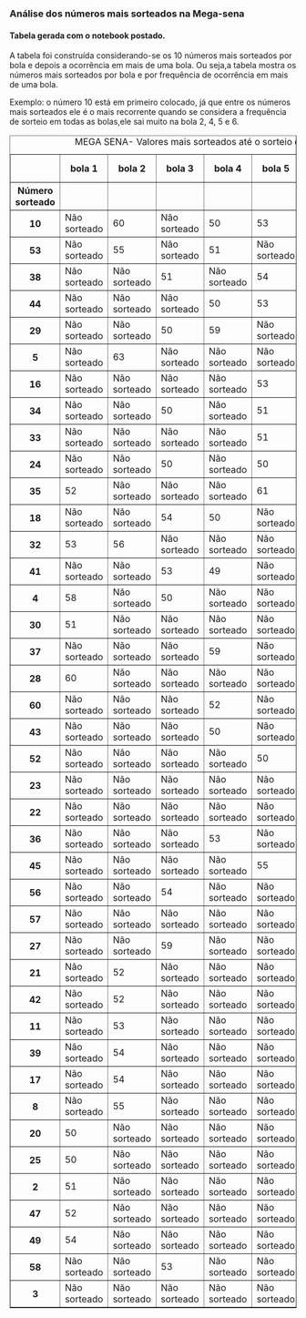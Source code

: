 ### Análise dos números mais sorteados na Mega-sena
#### Tabela gerada com o notebook postado.

A tabela foi construída considerando-se os 10 números mais sorteados por bola e depois a ocorrência em mais de uma bola. Ou seja,a tabela mostra os números mais sorteados por bola e por frequência de ocorrência em mais de uma bola.

Exemplo: o número 10 está em primeiro colocado, já que entre os números mais sorteados ele é o mais recorrente quando se considera a frequência de sorteio em todas as bolas,ele sai muito na bola 2, 4, 5 e 6.




<table id="T_d7901" border=1 cellspacing=0 class="pure-table">
  <caption>MEGA SENA- Valores mais sorteados até o sorteio de numero 2586</caption>
  <thead>
    <tr>
      <th class="blank level0" >&nbsp;</th>
      <th id="T_d7901_level0_col0" class="col_heading level0 col0" >bola 1</th>
      <th id="T_d7901_level0_col1" class="col_heading level0 col1" >bola 2</th>
      <th id="T_d7901_level0_col2" class="col_heading level0 col2" >bola 3</th>
      <th id="T_d7901_level0_col3" class="col_heading level0 col3" >bola 4</th>
      <th id="T_d7901_level0_col4" class="col_heading level0 col4" >bola 5</th>
      <th id="T_d7901_level0_col5" class="col_heading level0 col5" >bola 6</th>
      <th id="T_d7901_level0_col6" class="col_heading level0 col6" >Vezes não sorteado(linhas)</th>
    </tr>
    <tr>
      <th class="index_name level0" >Número sorteado</th>
      <th class="blank col0" >&nbsp;</th>
      <th class="blank col1" >&nbsp;</th>
      <th class="blank col2" >&nbsp;</th>
      <th class="blank col3" >&nbsp;</th>
      <th class="blank col4" >&nbsp;</th>
      <th class="blank col5" >&nbsp;</th>
      <th class="blank col6" >&nbsp;</th>
    </tr>
  </thead>
  <tbody>
    <tr>
      <th id="T_d7901_level0_row0" class="row_heading level0 row0" >10</th>
      <td id="T_d7901_row0_col0" class="data row0 col0" >Não sorteado</td>
      <td id="T_d7901_row0_col1" class="data row0 col1" >60</td>
      <td id="T_d7901_row0_col2" class="data row0 col2" >Não sorteado</td>
      <td id="T_d7901_row0_col3" class="data row0 col3" >50</td>
      <td id="T_d7901_row0_col4" class="data row0 col4" >53</td>
      <td id="T_d7901_row0_col5" class="data row0 col5" >50</td>
      <td id="T_d7901_row0_col6" class="data row0 col6" >2</td>
    </tr>
    <tr>
      <th id="T_d7901_level0_row1" class="row_heading level0 row1" >53</th>
      <td id="T_d7901_row1_col0" class="data row1 col0" >Não sorteado</td>
      <td id="T_d7901_row1_col1" class="data row1 col1" >55</td>
      <td id="T_d7901_row1_col2" class="data row1 col2" >Não sorteado</td>
      <td id="T_d7901_row1_col3" class="data row1 col3" >51</td>
      <td id="T_d7901_row1_col4" class="data row1 col4" >Não sorteado</td>
      <td id="T_d7901_row1_col5" class="data row1 col5" >55</td>
      <td id="T_d7901_row1_col6" class="data row1 col6" >3</td>
    </tr>
    <tr>
      <th id="T_d7901_level0_row2" class="row_heading level0 row2" >38</th>
      <td id="T_d7901_row2_col0" class="data row2 col0" >Não sorteado</td>
      <td id="T_d7901_row2_col1" class="data row2 col1" >Não sorteado</td>
      <td id="T_d7901_row2_col2" class="data row2 col2" >51</td>
      <td id="T_d7901_row2_col3" class="data row2 col3" >Não sorteado</td>
      <td id="T_d7901_row2_col4" class="data row2 col4" >54</td>
      <td id="T_d7901_row2_col5" class="data row2 col5" >Não sorteado</td>
      <td id="T_d7901_row2_col6" class="data row2 col6" >4</td>
    </tr>
    <tr>
      <th id="T_d7901_level0_row3" class="row_heading level0 row3" >44</th>
      <td id="T_d7901_row3_col0" class="data row3 col0" >Não sorteado</td>
      <td id="T_d7901_row3_col1" class="data row3 col1" >Não sorteado</td>
      <td id="T_d7901_row3_col2" class="data row3 col2" >Não sorteado</td>
      <td id="T_d7901_row3_col3" class="data row3 col3" >50</td>
      <td id="T_d7901_row3_col4" class="data row3 col4" >53</td>
      <td id="T_d7901_row3_col5" class="data row3 col5" >Não sorteado</td>
      <td id="T_d7901_row3_col6" class="data row3 col6" >4</td>
    </tr>
    <tr>
      <th id="T_d7901_level0_row4" class="row_heading level0 row4" >29</th>
      <td id="T_d7901_row4_col0" class="data row4 col0" >Não sorteado</td>
      <td id="T_d7901_row4_col1" class="data row4 col1" >Não sorteado</td>
      <td id="T_d7901_row4_col2" class="data row4 col2" >50</td>
      <td id="T_d7901_row4_col3" class="data row4 col3" >59</td>
      <td id="T_d7901_row4_col4" class="data row4 col4" >Não sorteado</td>
      <td id="T_d7901_row4_col5" class="data row4 col5" >Não sorteado</td>
      <td id="T_d7901_row4_col6" class="data row4 col6" >4</td>
    </tr>
    <tr>
      <th id="T_d7901_level0_row5" class="row_heading level0 row5" >5</th>
      <td id="T_d7901_row5_col0" class="data row5 col0" >Não sorteado</td>
      <td id="T_d7901_row5_col1" class="data row5 col1" >63</td>
      <td id="T_d7901_row5_col2" class="data row5 col2" >Não sorteado</td>
      <td id="T_d7901_row5_col3" class="data row5 col3" >Não sorteado</td>
      <td id="T_d7901_row5_col4" class="data row5 col4" >Não sorteado</td>
      <td id="T_d7901_row5_col5" class="data row5 col5" >49</td>
      <td id="T_d7901_row5_col6" class="data row5 col6" >4</td>
    </tr>
    <tr>
      <th id="T_d7901_level0_row6" class="row_heading level0 row6" >16</th>
      <td id="T_d7901_row6_col0" class="data row6 col0" >Não sorteado</td>
      <td id="T_d7901_row6_col1" class="data row6 col1" >Não sorteado</td>
      <td id="T_d7901_row6_col2" class="data row6 col2" >Não sorteado</td>
      <td id="T_d7901_row6_col3" class="data row6 col3" >Não sorteado</td>
      <td id="T_d7901_row6_col4" class="data row6 col4" >53</td>
      <td id="T_d7901_row6_col5" class="data row6 col5" >50</td>
      <td id="T_d7901_row6_col6" class="data row6 col6" >4</td>
    </tr>
    <tr>
      <th id="T_d7901_level0_row7" class="row_heading level0 row7" >34</th>
      <td id="T_d7901_row7_col0" class="data row7 col0" >Não sorteado</td>
      <td id="T_d7901_row7_col1" class="data row7 col1" >Não sorteado</td>
      <td id="T_d7901_row7_col2" class="data row7 col2" >50</td>
      <td id="T_d7901_row7_col3" class="data row7 col3" >Não sorteado</td>
      <td id="T_d7901_row7_col4" class="data row7 col4" >51</td>
      <td id="T_d7901_row7_col5" class="data row7 col5" >Não sorteado</td>
      <td id="T_d7901_row7_col6" class="data row7 col6" >4</td>
    </tr>
    <tr>
      <th id="T_d7901_level0_row8" class="row_heading level0 row8" >33</th>
      <td id="T_d7901_row8_col0" class="data row8 col0" >Não sorteado</td>
      <td id="T_d7901_row8_col1" class="data row8 col1" >Não sorteado</td>
      <td id="T_d7901_row8_col2" class="data row8 col2" >Não sorteado</td>
      <td id="T_d7901_row8_col3" class="data row8 col3" >Não sorteado</td>
      <td id="T_d7901_row8_col4" class="data row8 col4" >51</td>
      <td id="T_d7901_row8_col5" class="data row8 col5" >53</td>
      <td id="T_d7901_row8_col6" class="data row8 col6" >4</td>
    </tr>
    <tr>
      <th id="T_d7901_level0_row9" class="row_heading level0 row9" >24</th>
      <td id="T_d7901_row9_col0" class="data row9 col0" >Não sorteado</td>
      <td id="T_d7901_row9_col1" class="data row9 col1" >Não sorteado</td>
      <td id="T_d7901_row9_col2" class="data row9 col2" >50</td>
      <td id="T_d7901_row9_col3" class="data row9 col3" >Não sorteado</td>
      <td id="T_d7901_row9_col4" class="data row9 col4" >50</td>
      <td id="T_d7901_row9_col5" class="data row9 col5" >Não sorteado</td>
      <td id="T_d7901_row9_col6" class="data row9 col6" >4</td>
    </tr>
    <tr>
      <th id="T_d7901_level0_row10" class="row_heading level0 row10" >35</th>
      <td id="T_d7901_row10_col0" class="data row10 col0" >52</td>
      <td id="T_d7901_row10_col1" class="data row10 col1" >Não sorteado</td>
      <td id="T_d7901_row10_col2" class="data row10 col2" >Não sorteado</td>
      <td id="T_d7901_row10_col3" class="data row10 col3" >Não sorteado</td>
      <td id="T_d7901_row10_col4" class="data row10 col4" >61</td>
      <td id="T_d7901_row10_col5" class="data row10 col5" >Não sorteado</td>
      <td id="T_d7901_row10_col6" class="data row10 col6" >4</td>
    </tr>
    <tr>
      <th id="T_d7901_level0_row11" class="row_heading level0 row11" >18</th>
      <td id="T_d7901_row11_col0" class="data row11 col0" >Não sorteado</td>
      <td id="T_d7901_row11_col1" class="data row11 col1" >Não sorteado</td>
      <td id="T_d7901_row11_col2" class="data row11 col2" >54</td>
      <td id="T_d7901_row11_col3" class="data row11 col3" >50</td>
      <td id="T_d7901_row11_col4" class="data row11 col4" >Não sorteado</td>
      <td id="T_d7901_row11_col5" class="data row11 col5" >Não sorteado</td>
      <td id="T_d7901_row11_col6" class="data row11 col6" >4</td>
    </tr>
    <tr>
      <th id="T_d7901_level0_row12" class="row_heading level0 row12" >32</th>
      <td id="T_d7901_row12_col0" class="data row12 col0" >53</td>
      <td id="T_d7901_row12_col1" class="data row12 col1" >56</td>
      <td id="T_d7901_row12_col2" class="data row12 col2" >Não sorteado</td>
      <td id="T_d7901_row12_col3" class="data row12 col3" >Não sorteado</td>
      <td id="T_d7901_row12_col4" class="data row12 col4" >Não sorteado</td>
      <td id="T_d7901_row12_col5" class="data row12 col5" >Não sorteado</td>
      <td id="T_d7901_row12_col6" class="data row12 col6" >4</td>
    </tr>
    <tr>
      <th id="T_d7901_level0_row13" class="row_heading level0 row13" >41</th>
      <td id="T_d7901_row13_col0" class="data row13 col0" >Não sorteado</td>
      <td id="T_d7901_row13_col1" class="data row13 col1" >Não sorteado</td>
      <td id="T_d7901_row13_col2" class="data row13 col2" >53</td>
      <td id="T_d7901_row13_col3" class="data row13 col3" >49</td>
      <td id="T_d7901_row13_col4" class="data row13 col4" >Não sorteado</td>
      <td id="T_d7901_row13_col5" class="data row13 col5" >Não sorteado</td>
      <td id="T_d7901_row13_col6" class="data row13 col6" >4</td>
    </tr>
    <tr>
      <th id="T_d7901_level0_row14" class="row_heading level0 row14" >4</th>
      <td id="T_d7901_row14_col0" class="data row14 col0" >58</td>
      <td id="T_d7901_row14_col1" class="data row14 col1" >Não sorteado</td>
      <td id="T_d7901_row14_col2" class="data row14 col2" >50</td>
      <td id="T_d7901_row14_col3" class="data row14 col3" >Não sorteado</td>
      <td id="T_d7901_row14_col4" class="data row14 col4" >Não sorteado</td>
      <td id="T_d7901_row14_col5" class="data row14 col5" >Não sorteado</td>
      <td id="T_d7901_row14_col6" class="data row14 col6" >4</td>
    </tr>
    <tr>
      <th id="T_d7901_level0_row15" class="row_heading level0 row15" >30</th>
      <td id="T_d7901_row15_col0" class="data row15 col0" >51</td>
      <td id="T_d7901_row15_col1" class="data row15 col1" >Não sorteado</td>
      <td id="T_d7901_row15_col2" class="data row15 col2" >Não sorteado</td>
      <td id="T_d7901_row15_col3" class="data row15 col3" >Não sorteado</td>
      <td id="T_d7901_row15_col4" class="data row15 col4" >Não sorteado</td>
      <td id="T_d7901_row15_col5" class="data row15 col5" >51</td>
      <td id="T_d7901_row15_col6" class="data row15 col6" >4</td>
    </tr>
    <tr>
      <th id="T_d7901_level0_row16" class="row_heading level0 row16" >37</th>
      <td id="T_d7901_row16_col0" class="data row16 col0" >Não sorteado</td>
      <td id="T_d7901_row16_col1" class="data row16 col1" >Não sorteado</td>
      <td id="T_d7901_row16_col2" class="data row16 col2" >Não sorteado</td>
      <td id="T_d7901_row16_col3" class="data row16 col3" >59</td>
      <td id="T_d7901_row16_col4" class="data row16 col4" >Não sorteado</td>
      <td id="T_d7901_row16_col5" class="data row16 col5" >Não sorteado</td>
      <td id="T_d7901_row16_col6" class="data row16 col6" >5</td>
    </tr>
    <tr>
      <th id="T_d7901_level0_row17" class="row_heading level0 row17" >28</th>
      <td id="T_d7901_row17_col0" class="data row17 col0" >60</td>
      <td id="T_d7901_row17_col1" class="data row17 col1" >Não sorteado</td>
      <td id="T_d7901_row17_col2" class="data row17 col2" >Não sorteado</td>
      <td id="T_d7901_row17_col3" class="data row17 col3" >Não sorteado</td>
      <td id="T_d7901_row17_col4" class="data row17 col4" >Não sorteado</td>
      <td id="T_d7901_row17_col5" class="data row17 col5" >Não sorteado</td>
      <td id="T_d7901_row17_col6" class="data row17 col6" >5</td>
    </tr>
    <tr>
      <th id="T_d7901_level0_row18" class="row_heading level0 row18" >60</th>
      <td id="T_d7901_row18_col0" class="data row18 col0" >Não sorteado</td>
      <td id="T_d7901_row18_col1" class="data row18 col1" >Não sorteado</td>
      <td id="T_d7901_row18_col2" class="data row18 col2" >Não sorteado</td>
      <td id="T_d7901_row18_col3" class="data row18 col3" >52</td>
      <td id="T_d7901_row18_col4" class="data row18 col4" >Não sorteado</td>
      <td id="T_d7901_row18_col5" class="data row18 col5" >Não sorteado</td>
      <td id="T_d7901_row18_col6" class="data row18 col6" >5</td>
    </tr>
    <tr>
      <th id="T_d7901_level0_row19" class="row_heading level0 row19" >43</th>
      <td id="T_d7901_row19_col0" class="data row19 col0" >Não sorteado</td>
      <td id="T_d7901_row19_col1" class="data row19 col1" >Não sorteado</td>
      <td id="T_d7901_row19_col2" class="data row19 col2" >Não sorteado</td>
      <td id="T_d7901_row19_col3" class="data row19 col3" >50</td>
      <td id="T_d7901_row19_col4" class="data row19 col4" >Não sorteado</td>
      <td id="T_d7901_row19_col5" class="data row19 col5" >Não sorteado</td>
      <td id="T_d7901_row19_col6" class="data row19 col6" >5</td>
    </tr>
    <tr>
      <th id="T_d7901_level0_row20" class="row_heading level0 row20" >52</th>
      <td id="T_d7901_row20_col0" class="data row20 col0" >Não sorteado</td>
      <td id="T_d7901_row20_col1" class="data row20 col1" >Não sorteado</td>
      <td id="T_d7901_row20_col2" class="data row20 col2" >Não sorteado</td>
      <td id="T_d7901_row20_col3" class="data row20 col3" >Não sorteado</td>
      <td id="T_d7901_row20_col4" class="data row20 col4" >50</td>
      <td id="T_d7901_row20_col5" class="data row20 col5" >Não sorteado</td>
      <td id="T_d7901_row20_col6" class="data row20 col6" >5</td>
    </tr>
    <tr>
      <th id="T_d7901_level0_row21" class="row_heading level0 row21" >23</th>
      <td id="T_d7901_row21_col0" class="data row21 col0" >Não sorteado</td>
      <td id="T_d7901_row21_col1" class="data row21 col1" >Não sorteado</td>
      <td id="T_d7901_row21_col2" class="data row21 col2" >Não sorteado</td>
      <td id="T_d7901_row21_col3" class="data row21 col3" >Não sorteado</td>
      <td id="T_d7901_row21_col4" class="data row21 col4" >Não sorteado</td>
      <td id="T_d7901_row21_col5" class="data row21 col5" >58</td>
      <td id="T_d7901_row21_col6" class="data row21 col6" >5</td>
    </tr>
    <tr>
      <th id="T_d7901_level0_row22" class="row_heading level0 row22" >22</th>
      <td id="T_d7901_row22_col0" class="data row22 col0" >Não sorteado</td>
      <td id="T_d7901_row22_col1" class="data row22 col1" >Não sorteado</td>
      <td id="T_d7901_row22_col2" class="data row22 col2" >Não sorteado</td>
      <td id="T_d7901_row22_col3" class="data row22 col3" >Não sorteado</td>
      <td id="T_d7901_row22_col4" class="data row22 col4" >Não sorteado</td>
      <td id="T_d7901_row22_col5" class="data row22 col5" >51</td>
      <td id="T_d7901_row22_col6" class="data row22 col6" >5</td>
    </tr>
    <tr>
      <th id="T_d7901_level0_row23" class="row_heading level0 row23" >36</th>
      <td id="T_d7901_row23_col0" class="data row23 col0" >Não sorteado</td>
      <td id="T_d7901_row23_col1" class="data row23 col1" >Não sorteado</td>
      <td id="T_d7901_row23_col2" class="data row23 col2" >Não sorteado</td>
      <td id="T_d7901_row23_col3" class="data row23 col3" >53</td>
      <td id="T_d7901_row23_col4" class="data row23 col4" >Não sorteado</td>
      <td id="T_d7901_row23_col5" class="data row23 col5" >Não sorteado</td>
      <td id="T_d7901_row23_col6" class="data row23 col6" >5</td>
    </tr>
    <tr>
      <th id="T_d7901_level0_row24" class="row_heading level0 row24" >45</th>
      <td id="T_d7901_row24_col0" class="data row24 col0" >Não sorteado</td>
      <td id="T_d7901_row24_col1" class="data row24 col1" >Não sorteado</td>
      <td id="T_d7901_row24_col2" class="data row24 col2" >Não sorteado</td>
      <td id="T_d7901_row24_col3" class="data row24 col3" >Não sorteado</td>
      <td id="T_d7901_row24_col4" class="data row24 col4" >55</td>
      <td id="T_d7901_row24_col5" class="data row24 col5" >Não sorteado</td>
      <td id="T_d7901_row24_col6" class="data row24 col6" >5</td>
    </tr>
    <tr>
      <th id="T_d7901_level0_row25" class="row_heading level0 row25" >56</th>
      <td id="T_d7901_row25_col0" class="data row25 col0" >Não sorteado</td>
      <td id="T_d7901_row25_col1" class="data row25 col1" >Não sorteado</td>
      <td id="T_d7901_row25_col2" class="data row25 col2" >54</td>
      <td id="T_d7901_row25_col3" class="data row25 col3" >Não sorteado</td>
      <td id="T_d7901_row25_col4" class="data row25 col4" >Não sorteado</td>
      <td id="T_d7901_row25_col5" class="data row25 col5" >Não sorteado</td>
      <td id="T_d7901_row25_col6" class="data row25 col6" >5</td>
    </tr>
    <tr>
      <th id="T_d7901_level0_row26" class="row_heading level0 row26" >57</th>
      <td id="T_d7901_row26_col0" class="data row26 col0" >Não sorteado</td>
      <td id="T_d7901_row26_col1" class="data row26 col1" >Não sorteado</td>
      <td id="T_d7901_row26_col2" class="data row26 col2" >Não sorteado</td>
      <td id="T_d7901_row26_col3" class="data row26 col3" >Não sorteado</td>
      <td id="T_d7901_row26_col4" class="data row26 col4" >Não sorteado</td>
      <td id="T_d7901_row26_col5" class="data row26 col5" >50</td>
      <td id="T_d7901_row26_col6" class="data row26 col6" >5</td>
    </tr>
    <tr>
      <th id="T_d7901_level0_row27" class="row_heading level0 row27" >27</th>
      <td id="T_d7901_row27_col0" class="data row27 col0" >Não sorteado</td>
      <td id="T_d7901_row27_col1" class="data row27 col1" >Não sorteado</td>
      <td id="T_d7901_row27_col2" class="data row27 col2" >59</td>
      <td id="T_d7901_row27_col3" class="data row27 col3" >Não sorteado</td>
      <td id="T_d7901_row27_col4" class="data row27 col4" >Não sorteado</td>
      <td id="T_d7901_row27_col5" class="data row27 col5" >Não sorteado</td>
      <td id="T_d7901_row27_col6" class="data row27 col6" >5</td>
    </tr>
    <tr>
      <th id="T_d7901_level0_row28" class="row_heading level0 row28" >21</th>
      <td id="T_d7901_row28_col0" class="data row28 col0" >Não sorteado</td>
      <td id="T_d7901_row28_col1" class="data row28 col1" >52</td>
      <td id="T_d7901_row28_col2" class="data row28 col2" >Não sorteado</td>
      <td id="T_d7901_row28_col3" class="data row28 col3" >Não sorteado</td>
      <td id="T_d7901_row28_col4" class="data row28 col4" >Não sorteado</td>
      <td id="T_d7901_row28_col5" class="data row28 col5" >Não sorteado</td>
      <td id="T_d7901_row28_col6" class="data row28 col6" >5</td>
    </tr>
    <tr>
      <th id="T_d7901_level0_row29" class="row_heading level0 row29" >42</th>
      <td id="T_d7901_row29_col0" class="data row29 col0" >Não sorteado</td>
      <td id="T_d7901_row29_col1" class="data row29 col1" >52</td>
      <td id="T_d7901_row29_col2" class="data row29 col2" >Não sorteado</td>
      <td id="T_d7901_row29_col3" class="data row29 col3" >Não sorteado</td>
      <td id="T_d7901_row29_col4" class="data row29 col4" >Não sorteado</td>
      <td id="T_d7901_row29_col5" class="data row29 col5" >Não sorteado</td>
      <td id="T_d7901_row29_col6" class="data row29 col6" >5</td>
    </tr>
    <tr>
      <th id="T_d7901_level0_row30" class="row_heading level0 row30" >11</th>
      <td id="T_d7901_row30_col0" class="data row30 col0" >Não sorteado</td>
      <td id="T_d7901_row30_col1" class="data row30 col1" >53</td>
      <td id="T_d7901_row30_col2" class="data row30 col2" >Não sorteado</td>
      <td id="T_d7901_row30_col3" class="data row30 col3" >Não sorteado</td>
      <td id="T_d7901_row30_col4" class="data row30 col4" >Não sorteado</td>
      <td id="T_d7901_row30_col5" class="data row30 col5" >Não sorteado</td>
      <td id="T_d7901_row30_col6" class="data row30 col6" >5</td>
    </tr>
    <tr>
      <th id="T_d7901_level0_row31" class="row_heading level0 row31" >39</th>
      <td id="T_d7901_row31_col0" class="data row31 col0" >Não sorteado</td>
      <td id="T_d7901_row31_col1" class="data row31 col1" >54</td>
      <td id="T_d7901_row31_col2" class="data row31 col2" >Não sorteado</td>
      <td id="T_d7901_row31_col3" class="data row31 col3" >Não sorteado</td>
      <td id="T_d7901_row31_col4" class="data row31 col4" >Não sorteado</td>
      <td id="T_d7901_row31_col5" class="data row31 col5" >Não sorteado</td>
      <td id="T_d7901_row31_col6" class="data row31 col6" >5</td>
    </tr>
    <tr>
      <th id="T_d7901_level0_row32" class="row_heading level0 row32" >17</th>
      <td id="T_d7901_row32_col0" class="data row32 col0" >Não sorteado</td>
      <td id="T_d7901_row32_col1" class="data row32 col1" >54</td>
      <td id="T_d7901_row32_col2" class="data row32 col2" >Não sorteado</td>
      <td id="T_d7901_row32_col3" class="data row32 col3" >Não sorteado</td>
      <td id="T_d7901_row32_col4" class="data row32 col4" >Não sorteado</td>
      <td id="T_d7901_row32_col5" class="data row32 col5" >Não sorteado</td>
      <td id="T_d7901_row32_col6" class="data row32 col6" >5</td>
    </tr>
    <tr>
      <th id="T_d7901_level0_row33" class="row_heading level0 row33" >8</th>
      <td id="T_d7901_row33_col0" class="data row33 col0" >Não sorteado</td>
      <td id="T_d7901_row33_col1" class="data row33 col1" >55</td>
      <td id="T_d7901_row33_col2" class="data row33 col2" >Não sorteado</td>
      <td id="T_d7901_row33_col3" class="data row33 col3" >Não sorteado</td>
      <td id="T_d7901_row33_col4" class="data row33 col4" >Não sorteado</td>
      <td id="T_d7901_row33_col5" class="data row33 col5" >Não sorteado</td>
      <td id="T_d7901_row33_col6" class="data row33 col6" >5</td>
    </tr>
    <tr>
      <th id="T_d7901_level0_row34" class="row_heading level0 row34" >20</th>
      <td id="T_d7901_row34_col0" class="data row34 col0" >50</td>
      <td id="T_d7901_row34_col1" class="data row34 col1" >Não sorteado</td>
      <td id="T_d7901_row34_col2" class="data row34 col2" >Não sorteado</td>
      <td id="T_d7901_row34_col3" class="data row34 col3" >Não sorteado</td>
      <td id="T_d7901_row34_col4" class="data row34 col4" >Não sorteado</td>
      <td id="T_d7901_row34_col5" class="data row34 col5" >Não sorteado</td>
      <td id="T_d7901_row34_col6" class="data row34 col6" >5</td>
    </tr>
    <tr>
      <th id="T_d7901_level0_row35" class="row_heading level0 row35" >25</th>
      <td id="T_d7901_row35_col0" class="data row35 col0" >50</td>
      <td id="T_d7901_row35_col1" class="data row35 col1" >Não sorteado</td>
      <td id="T_d7901_row35_col2" class="data row35 col2" >Não sorteado</td>
      <td id="T_d7901_row35_col3" class="data row35 col3" >Não sorteado</td>
      <td id="T_d7901_row35_col4" class="data row35 col4" >Não sorteado</td>
      <td id="T_d7901_row35_col5" class="data row35 col5" >Não sorteado</td>
      <td id="T_d7901_row35_col6" class="data row35 col6" >5</td>
    </tr>
    <tr>
      <th id="T_d7901_level0_row36" class="row_heading level0 row36" >2</th>
      <td id="T_d7901_row36_col0" class="data row36 col0" >51</td>
      <td id="T_d7901_row36_col1" class="data row36 col1" >Não sorteado</td>
      <td id="T_d7901_row36_col2" class="data row36 col2" >Não sorteado</td>
      <td id="T_d7901_row36_col3" class="data row36 col3" >Não sorteado</td>
      <td id="T_d7901_row36_col4" class="data row36 col4" >Não sorteado</td>
      <td id="T_d7901_row36_col5" class="data row36 col5" >Não sorteado</td>
      <td id="T_d7901_row36_col6" class="data row36 col6" >5</td>
    </tr>
    <tr>
      <th id="T_d7901_level0_row37" class="row_heading level0 row37" >47</th>
      <td id="T_d7901_row37_col0" class="data row37 col0" >52</td>
      <td id="T_d7901_row37_col1" class="data row37 col1" >Não sorteado</td>
      <td id="T_d7901_row37_col2" class="data row37 col2" >Não sorteado</td>
      <td id="T_d7901_row37_col3" class="data row37 col3" >Não sorteado</td>
      <td id="T_d7901_row37_col4" class="data row37 col4" >Não sorteado</td>
      <td id="T_d7901_row37_col5" class="data row37 col5" >Não sorteado</td>
      <td id="T_d7901_row37_col6" class="data row37 col6" >5</td>
    </tr>
    <tr>
      <th id="T_d7901_level0_row38" class="row_heading level0 row38" >49</th>
      <td id="T_d7901_row38_col0" class="data row38 col0" >54</td>
      <td id="T_d7901_row38_col1" class="data row38 col1" >Não sorteado</td>
      <td id="T_d7901_row38_col2" class="data row38 col2" >Não sorteado</td>
      <td id="T_d7901_row38_col3" class="data row38 col3" >Não sorteado</td>
      <td id="T_d7901_row38_col4" class="data row38 col4" >Não sorteado</td>
      <td id="T_d7901_row38_col5" class="data row38 col5" >Não sorteado</td>
      <td id="T_d7901_row38_col6" class="data row38 col6" >5</td>
    </tr>
    <tr>
      <th id="T_d7901_level0_row39" class="row_heading level0 row39" >58</th>
      <td id="T_d7901_row39_col0" class="data row39 col0" >Não sorteado</td>
      <td id="T_d7901_row39_col1" class="data row39 col1" >Não sorteado</td>
      <td id="T_d7901_row39_col2" class="data row39 col2" >53</td>
      <td id="T_d7901_row39_col3" class="data row39 col3" >Não sorteado</td>
      <td id="T_d7901_row39_col4" class="data row39 col4" >Não sorteado</td>
      <td id="T_d7901_row39_col5" class="data row39 col5" >Não sorteado</td>
      <td id="T_d7901_row39_col6" class="data row39 col6" >5</td>
    </tr>
    <tr>
      <th id="T_d7901_level0_row40" class="row_heading level0 row40" >3</th>
      <td id="T_d7901_row40_col0" class="data row40 col0" >Não sorteado</td>
      <td id="T_d7901_row40_col1" class="data row40 col1" >Não sorteado</td>
      <td id="T_d7901_row40_col2" class="data row40 col2" >Não sorteado</td>
      <td id="T_d7901_row40_col3" class="data row40 col3" >Não sorteado</td>
      <td id="T_d7901_row40_col4" class="data row40 col4" >Não sorteado</td>
      <td id="T_d7901_row40_col5" class="data row40 col5" >48</td>
      <td id="T_d7901_row40_col6" class="data row40 col6" >5</td>
    </tr>
  </tbody>
</table>
